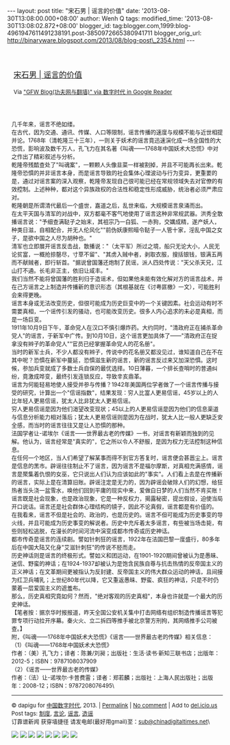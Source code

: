 --- layout: post title: "宋石男 | 谣言的价值" date:
'2013-08-30T13:08:00.000+08:00' author: Wenh Q tags: modified\_time:
'2013-08-30T13:08:02.872+08:00' blogger\_id:
tag:blogger.com,1999:blog-4961947611491238191.post-3850972665380941711
blogger\_orig\_url:
http://binaryware.blogspot.com/2013/08/blog-post\_2354.html ---
<div style="margin: 10px; padding: 5px;">

<div style="font-size: 18px;">

[\
宋石男 |
谣言的价值](http://feedproxy.google.com/~r/chinagfwblog/~3/7SYpz_stZv0/)

</div>

<div style="font-size: 13px;">

Via ["GFW Blog(功夫网与翻墙)" via 数字时代 in Google
Reader](https://www.blogger.com/blogger.g?blogID=4961947611491238191&pli=1)

</div>

</div>

<div style="font-size: 13px; padding: 15px 0 10px 10px;">

几千年来，谣言不绝如缕。\
在古代，因为交通、通讯、传媒、人口等限制，谣言传播的速度与规模不能与近世相提并论。1768年（清乾隆三十三年），一则关于妖术的谣言竟迅速演化成一场全国性的大恐慌，影响波及数千万人，孔飞力在其名著《叫魂——1768年中国妖术大恐慌》中对之作出了精彩叙述与分析。\
乾隆帝残酷查处了"叫魂案"，一颗颗人头像韭菜一样被割掉，并且不可能再长出来。乾隆帝恐惧的并非谣言本身，而是谣言导致的社会集体心理波动与行为变异，更重要的是，通过对谣言案的深入观察，乾隆帝发现自己很可能已经在常规领域失去对官僚的有效控制。上述种种，都对这个异族政权的合法性和稳定性形成威胁，统治者必须严肃应对。\
乾隆朝是所谓清代最后一个盛世，嘉道之后，乱世来临，大规模谣言泉涌而出。\
在太平天国与清军的对战中，双方都毫不客气地使用了谣言这种非常规武器。洪秀全散播谣言说："予细查满鞑子之始末，其祖宗乃一白狐、一赤狗，交媾成精，遂产妖人，种类日滋，自相配合，并无人伦风化""前伪妖康熙暗令鞑子一人管十家，淫乱中国之女子，是欲中国之人尽为胡种也。"\
清军也立即展开谣言反击战，散播说："（太平军）所过之境，船只无论大小，人民无论贫富，一概抢掠罄尽，寸草不留"、"其虏入贼中者，剥取衣服，搜括银钱，银满五两而不献贼者，即行斩首。"据说曾国藩还炮制了民谣，派人四处传说："天父杀天兄，江山打不通。长毛非正主，依旧让咸丰。"\
我们当然不能将曾国藩的胜利归于造谣术，但如果他未能有效化解对方的谣言战术，并在己方谣言之上制造并传播新的意识形态（其根基就在《讨粤匪檄》一文），可能胜利会来得更晚。\
谣言本身或无法改变历史，但很可能成为历史巨变中的一个关键因素。社会运动有时不需要真相，一个谣传引发的骚动，也可能改变历史。很多人内心追求的未必是真相，而是一场巨变。\
1911年10月9日下午，革命党人在汉口不慎引爆炸药。大约同时，"清政府正在捕杀革命党人"的谣言，于新军中广传。到10月10日，这个谣言更加具体了——"清政府正在捉拿没有辫子的革命党人""官员已经掌握革命党人的花名册"。\
当时的新军士兵，不少人都没有辫子，传说中的花名册又都没见过，谁知道自己在不在其中呢？恐惧在新军中蔓延，恐惧滋生新的谣言，新的谣言反过来又加深恐惧。这时候，参加兵变就成了多数士兵自保的最优选择。10日薄暮，一个排长查哨时的普通纠纷，竟激成哗变，最终引发连锁反应，导致辛亥鼎革。\
谣言为何能轻易地使人接受并参与传播？1942年美国两位学者做了一个谣言传播与接受的研究，计算出一个"信谣指数"，结果发现：穷人比富人更易信谣，45岁以上的人比年轻人更易信谣，犹太人比非犹太人更易信谣。\
穷人更易信谣是因为他们渴望改变现状；45以上的人更易信谣是因为他们的信息渠道与信息分析能力相对落后；犹太人更易信谣则是因为在战时，犹太人比一般人更缺乏安全感，而当时的谣言往往又是让人恐惧的那种。\
法国学者让-诺埃尔《谣言——世界最古老的传媒》一书，对谣言有新颖而独到的见解。他认为，谣言经常是"真实的"，它之所以令人不舒服，是因为权力无法控制这种信息。\
在任何一个地区，当人们希望了解某事而得不到官方答复时，谣言便会甚嚣尘上。谣言是信息的黑市。辟谣往往制止不了谣言，因为谣言不是福尔摩斯，对真相充满感情，谣言是聚集着仇恨的女巫，它只说出人们认为应该如此的"事实"。人们看上去是在传播新的谣言，实际上是在清算旧账。辟谣注定是无力的，因为辟谣会破除人们的幻想，给狂热者当头浇一盆雪水，唤他们回到平庸的现实中来，爱做白日梦的人们当然不肯买账！\
谣言既是社会现象，也是政治现象，它是一种反权力，揭露秘密，提出假设，迫使当局开口说话。谣言还是社会群体心理结构的镜子，因此不论真假，谣言都是有价值的。\
在我看来，谣言不但是社会的、政治的，也是历史的。谣言不但可能成为历史事变的导火线，并且可能成为历史事变的解说者。历史中充斥着太多谣言，有些被当场击毙，有些则轻松逃脱，在漫长的时间河流中演变成都市传奇或历史神话。\
都市传奇是谣言的连续剧。譬如针刺狂的谣言，1922年在法国巴黎一度盛行，80多年后在中国大陆又化身"艾滋针刺狂"的传说不胫而走。\
历史神话则是谣言的终极形式。譬如义和团运动，在1901-1920期间曾被认为是愚昧、迷信、野蛮的神话；在1924-1937却被认为是饱含民族自尊与抗击热情的反帝国主义的正义神话；在文革期间更被指认为反封建、反帝国主义的伟大群众运动的神话，且间接为红卫兵哺乳；上世纪80年代以降，它又重返愚昧、野蛮、疯狂的神话，只是不时仍蒙着一层爱国主义的遮羞布。\
那么，历史真相究竟如何？然而，"绝对客观的历史真相"，本身也许就是一个最大的历史神话。\
【笔者按：据京华时报报道，昨天全国公安机关集中打击网络有组织制造传播谣言等犯罪专项行动拉开序幕。秦火火、立二拆四等推手被北京警方刑拘，其网络推手公司被查。】\
附，《叫魂——1768年中国妖术大恐慌》《谣言——世界最古老的传媒》相关信息：\
（1）《叫魂——1768年中国妖术大恐慌》\
作者：（美）孔飞力；译者：陈兼/刘昶；出版社：生活·读书·新知三联书店；出版年：2012-5；ISBN：9787108037909\
（2）《谣言——世界最古老的传媒》\
作者：（法）让-诺埃尔·卡普费雷；译者：郑若麟；出版社：上海人民出版社；出版年：2008-12；ISBN：9787208076495\

------------------------------------------------------------------------

© dapigu for [中国数字时代](http://chinadigitaltimes.net/chinese), 2013.
|
[Permalink](http://chinadigitaltimes.net/chinese/2013/08/%E5%AE%8B%E7%9F%B3%E7%94%B7-%E8%B0%A3%E8%A8%80%E7%9A%84%E4%BB%B7%E5%80%BC/)
| [No
comment](http://chinadigitaltimes.net/chinese/2013/08/%E5%AE%8B%E7%9F%B3%E7%94%B7-%E8%B0%A3%E8%A8%80%E7%9A%84%E4%BB%B7%E5%80%BC/#comments)
| Add to
[del.icio.us](http://del.icio.us/post?url=http://chinadigitaltimes.net/chinese/2013/08/%E5%AE%8B%E7%9F%B3%E7%94%B7-%E8%B0%A3%E8%A8%80%E7%9A%84%E4%BB%B7%E5%80%BC/&title=%E5%AE%8B%E7%9F%B3%E7%94%B7%20%7C%20%E8%B0%A3%E8%A8%80%E7%9A%84%E4%BB%B7%E5%80%BC)\
Post tags:
[制度](http://chinadigitaltimes.net/chinese/tag/%E5%88%B6%E5%BA%A6/?category=10466),
[言论](http://chinadigitaltimes.net/chinese/tag/%E8%A8%80%E8%AE%BA/?category=10466),
[谣言](http://chinadigitaltimes.net/chinese/tag/%E8%B0%A3%E8%A8%80/?category=10466),
[造谣](http://chinadigitaltimes.net/chinese/tag/%E9%80%A0%E8%B0%A3/?category=10466)\
订靠谱新闻 获穿墙捷径
请发电邮(最好用gmail)至：sub@chinadigitaltimes.net\
<div>

[![](http://feeds.feedburner.com/~ff/chinagfwblog?d=yIl2AUoC8zA)](http://feeds.feedburner.com/~ff/chinagfwblog?a=7SYpz_stZv0:4KJ_Chc4H6Y:yIl2AUoC8zA)
[![](http://feeds.feedburner.com/~ff/chinagfwblog?i=7SYpz_stZv0:4KJ_Chc4H6Y:-BTjWOF_DHI)](http://feeds.feedburner.com/~ff/chinagfwblog?a=7SYpz_stZv0:4KJ_Chc4H6Y:-BTjWOF_DHI)
[![](http://feeds.feedburner.com/~ff/chinagfwblog?i=7SYpz_stZv0:4KJ_Chc4H6Y:F7zBnMyn0Lo)](http://feeds.feedburner.com/~ff/chinagfwblog?a=7SYpz_stZv0:4KJ_Chc4H6Y:F7zBnMyn0Lo)
[![](http://feeds.feedburner.com/~ff/chinagfwblog?i=7SYpz_stZv0:4KJ_Chc4H6Y:V_sGLiPBpWU)](http://feeds.feedburner.com/~ff/chinagfwblog?a=7SYpz_stZv0:4KJ_Chc4H6Y:V_sGLiPBpWU)
[![](http://feeds.feedburner.com/~ff/chinagfwblog?d=qj6IDK7rITs)](http://feeds.feedburner.com/~ff/chinagfwblog?a=7SYpz_stZv0:4KJ_Chc4H6Y:qj6IDK7rITs)
[![](http://feeds.feedburner.com/~ff/chinagfwblog?d=l6gmwiTKsz0)](http://feeds.f%20%20%20eedburner.com/~ff/chinagfwblog?a=7SYpz_stZv0:4KJ_Chc4H6Y:l6gmwiTKsz0)
[![](http://feeds.feedburner.com/~ff/chinagfwblog?i=7SYpz_stZv0:4KJ_Chc4H6Y:gIN9vFwOqvQ)](http://feeds.feedburner.com/~ff/chinagfwblog?a=7SYpz_stZv0:4KJ_Chc4H6Y:gIN9vFwOqvQ)
[![](http://feeds.feedburner.com/~ff/chinagfwblog?d=TzevzKxY174)](http://feeds.feedburner.com/~ff/chinagfwblog?a=7SYpz_stZv0:4KJ_Chc4H6Y:TzevzKxY174)

</div>

</div>
